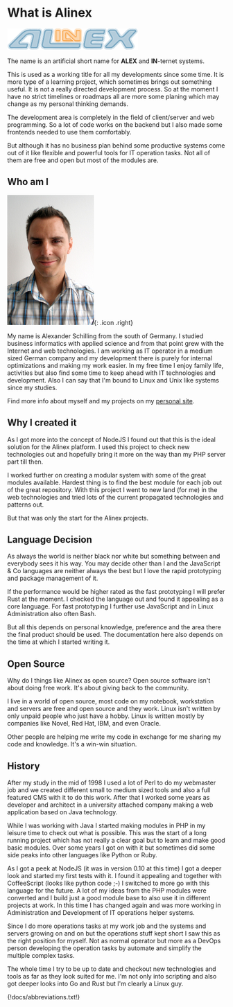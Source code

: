 # What is Alinex

![Alinex Logo](assets/alinex-logo.png)

The name is an artificial short name for **ALEX** and **IN**-ternet systems.

This is used as a working title for all my developments since some time. It is more type of a learning project, which sometimes brings out something useful. It is not a really directed development process. So at the moment I have no strict timelines or roadmaps all are more some planing which may change as my personal thinking demands.

The development area is completely in the field of client/server and web programming. So a lot of code works on the backend but I also made some frontends needed to use them comfortably.

But although it has no business plan behind some productive systems come out of it like flexible and powerful tools for IT operation tasks.
Not all of them are free and open but most of the modules are.

## Who am I

![profile](profile.jpg){: .icon .right}

My name is Alexander Schilling from the south of Germany. I studied business informatics with applied science and from that point grew with the Internet and web technologies. I am working as IT operator in a medium sized German company and my development there is purely for internal optimizations and making my work easier. In my free time I enjoy family life, activities but also find some time to keep ahead with IT technologies and development. Also I can say that I'm bound to Linux and Unix like systems since my studies.

Find more info about myself and my projects on my [personal site](https://alinex.de).

## Why I created it

As I got more into the concept of NodeJS I found out that this is the ideal
solution for the Alinex platform. I used this project to check new technologies
out and hopefully bring it more on the way than my PHP server part till then.

I worked further on creating a modular system with some of the great modules
available. Hardest thing is to find the best module for each job out of the
great repository.
With this project I went to new land (for me) in the web technologies and tried
lots of the current propagated technologies and patterns out.

But that was only the start for the Alinex projects.

## Language Decision

As always the world is neither black nor white but something between and everybody
sees it his way. You may decide other than I and the JavaScript & Co languages are neither
always the best but I love the rapid prototyping and package management of it.

If the performance would be higher rated as the fast prototyping I will prefer Rust at the moment. I checked the language out and found it appealing as a core language.
For fast prototyping I further use JavaScript and in Linux Administration also often Bash.

But all this depends on personal knowledge, preference and the area there the final product
should be used. The documentation here also depends on the time at which I started writing it.

## Open Source

Why do I things like Alinex as open source? Open source software isn't about doing
free work. It's about giving back to the community.

I live in a world of open source, most code on my notebook, workstation and servers
are free and open source and they work. Linux isn't written by only unpaid people
who just have a hobby. Linux is written mostly by companies like Novel, Red Hat,
IBM, and even Oracle.

Other people are helping me write my code in exchange for me sharing my code and
knowledge. It's a win-win situation.

## History

After my study in the mid of 1998 I used a lot of Perl to do my webmaster job and
we created different small to medium sized tools and also a full featured CMS with
it to do this work. After that I worked some years as developer and architect in
a university attached company making a web application based on Java technology.

While I was working with Java I started making modules in PHP in my leisure time
to check out what is possible. This was the start of a long running project which
has not really a clear goal but to learn and make good basic modules.
Over some years I got on with it but sometimes did some side peaks into other
languages like Python or Ruby.

As I got a peek at NodeJS (it was in version 0.10 at this time) I got a deeper look
and started my first tests with it. I found it appealing and together with CoffeeScript
(looks like python code ;-) I switched to more go with this language for the future.
A lot of my ideas from the PHP modules were converted and I build just a good module
base to also use it in different projects at work. In this time I has changed again
and was more working in Administration and Development of IT operations helper systems.

Since I do more operations tasks at my work job and the systems and servers growing on and on but the operations stuff kept short I saw this as the right position for myself. Not as normal operator but more as a DevOps person developing the operation tasks by automate and simplify the multiple complex tasks.

The whole time I try to be up to date and checkout new technologies and tools as far
as they look suited for me. I'm not only into scripting and also got deeper looks into
Go and Rust but I'm clearly a Linux guy.

{!docs/abbreviations.txt!}
